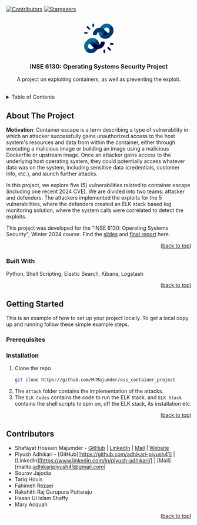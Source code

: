<a name="readme-top"></a>

<!-- PROJECT SHIELDS -->
[![Contributors][contributors-shield]][contributors-url]
[![Stargazers][stars-shield]][stars-url]
<!-- [![Youtube Link][youtube-shield]](https://youtu.be/LVSId1obOoE) -->


<!-- PROJECT LOGO -->
<br />
<div align="center">
  <a href="https://github.com/MrMajumder/oss_container_project">
    <img src="images/weakness.png" alt="Logo" width="80" height="80">
  </a>

<h3 align="center">INSE 6130: Operating Systems Security Project</h3>
  <p align="center">
    A project on exploiting containers, as well as preventing the exploit.
    <br />
    <br />
  </p>
</div>


<!-- TABLE OF CONTENTS -->
<details>
  <summary>Table of Contents</summary>
  <ol>
    <li>
      <a href="#about-the-project">About The Project</a>
      <ul>
        <li><a href="#built-with">Built With</a></li>
        <li><a href="#project-images">Project Images</a></li>
      </ul>
    </li>
    <li>
      <a href="#getting-started">Getting Started</a>
      <ul>
        <li><a href="#prerequisites">Prerequisites</a></li>
        <li><a href="#installation">Installation</a></li>
      </ul>
    </li>
    <li><a href="#contributors">Contributors</a></li>
  </ol>
</details>



<!-- ABOUT THE PROJECT -->
## About The Project

**Motivation**: Container escape is a term describing a type of vulnerability in which an attacker successfully gains unauthorized access to the host system's resources and data from within the container, either through executing a malicious image or building an image using a malicious Dockerfile or upstream image. Once an attacker gains access to the underlying host operating system, they could potentially access whatever data was on the system, including sensitive data (credentials, customer info, etc.), and launch further attacks.

In this project, we explore five (5) vulnerabilities related to container escape (including one recent 2024 CVE). We are divided into two teams: attacker and defenders. The attackers implemented the exploits for the 5 vulnerabilities, where the defenders created an ELK stack based log monitoring solution, where the system calls were correlated to detect the exploits.

This project was developed for the "INSE 6130: Operating Systems Security", Winter 2024 course. Find the [slides](./presentation.pptx) and [final report](./report.pdf) here.

<p align="right">(<a href="#readme-top">back to top</a>)</p>


### Built With
Python, Shell Scripting, Elastic Search, Kibana, Logstash


<p align="right">(<a href="#readme-top">back to top</a>)</p>


<!-- GETTING STARTED -->
## Getting Started

This is an example of how to set up your project locally.
To get a local copy up and running follow these simple example steps.

### Prerequisites


### Installation

1. Clone the repo
   ```sh
   git clone https://github.com/MrMajumder/oss_container_project
   ```
2. The `Attack` folder contains the implementation of the attacks.
3. The `ELK Codes` contains the code to run the ELK stack. and `ELK Stack` contains the shell scripts to spin on, off the ELK stack, its installation etc.

<p align="right">(<a href="#readme-top">back to top</a>)</p>


<!-- CONTRIBUTING -->
## Contributors

* Shafayat Hossain Majumder - [GitHub][github-url] | [LinkedIn][linkedin-url] | [Mail][email] | [Website][website-url]
* Piyush Adhikari - [GitHub][https://github.com/adhikari-piyush41] | [LinkedIn][https://www.linkedin.com/in/piyush-adhikari/] | [Mail][mailto:adhikaripiyush41@gmail.com]
* Sourov Jajodia
* Tariq Houis
* Fahimeh Rezaei
* Rakshith Raj Gurupura Puttaraju
* Hasan Ul Islam Shaffy
* Mary Acquah


<p align="right">(<a href="#readme-top">back to top</a>)</p>


<!-- MARKDOWN LINKS & IMAGES -->
<!-- https://www.markdownguide.org/basic-syntax/#reference-style-links -->
[contributors-shield]: https://img.shields.io/github/contributors/mrmajumder/contestIO.svg?style=for-the-badge
[contributors-url]: https://github.com/mrmajumder/contestIO/graphs/contributors
[forks-shield]: https://img.shields.io/github/forks/mrmajumder/contestIO.svg?style=for-the-badge
[forks-url]: https://github.com/mrmajumder/contestIO/network/members
[stars-shield]: https://img.shields.io/github/stars/mrmajumder/contestIO.svg?style=for-the-badge
[stars-url]: https://github.com/mrmajumder/contestIO/stargazers
[issues-shield]: https://img.shields.io/github/issues/mrmajumder/contestIO.svg?style=for-the-badge
[issues-url]: https://github.com/mrmajumder/contestIO/issues
[license-shield]: https://img.shields.io/github/license/mrmajumder/contestIO.svg?style=for-the-badge
[license-url]: https://github.com/mrmajumder/contestIO/blob/master/LICENSE.txt
[linkedin-shield]: https://img.shields.io/badge/-LinkedIn-black.svg?style=for-the-badge&logo=linkedin&colorB=555
[linkedin-url]: https://linkedin.com/in/monsieurmajumder
[youtube-shield]: https://img.shields.io/badge/Video%20Demo-FF0000?style=for-the-badge&logo=youtube&logoColor=white
[github-url]: https://github.com/MrMajumder/
[email]: mailto:monsieurmajumder@gmail.com
[website-url]: https://mrmajumder.github.io/